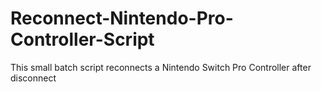 # Reconnect-Nintendo-Pro-Controller-Script
This small batch script reconnects a Nintendo Switch Pro Controller after disconnect
